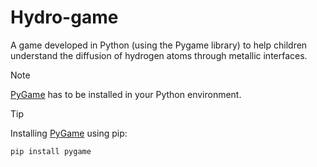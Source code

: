 # Hydro-game

A game developed in Python (using the Pygame library) to help children understand the diffusion of hydrogen atoms through metallic interfaces.

> [!NOTE]
> [PyGame](https://www.pygame.org/docs/) has to be installed in your Python environment.

> [!TIP]
> Installing [PyGame](https://www.pygame.org/docs/) using pip:
> ```
> pip install pygame
> ```
